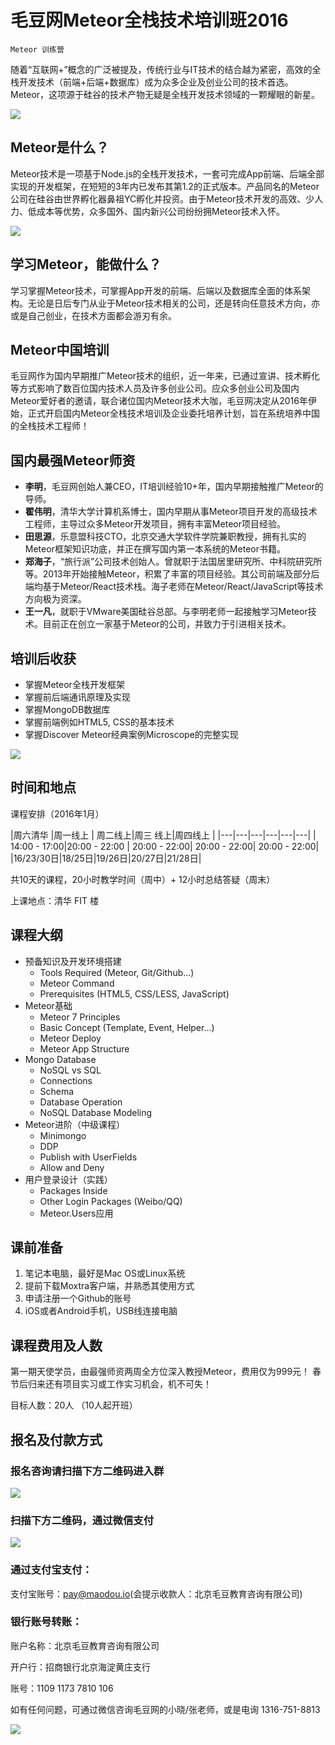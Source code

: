 # 毛豆网Meteor全栈技术培训班2016

	Meteor 训练营

随着“互联网+”概念的广泛被提及，传统行业与IT技术的结合越为紧密，高效的全栈开发技术（前端+后端+数据库）成为众多企业及创业公司的技术首选。Meteor，这项源于硅谷的技术产物无疑是全栈开发技术领域的一颗耀眼的新星。

![](pics/meteor-logo.png)

## Meteor是什么？

Meteor技术是一项基于Node.js的全栈开发技术，一套可完成App前端、后端全部实现的开发框架，在短短的3年内已发布其第1.2的正式版本。产品同名的Meteor公司在硅谷由世界孵化器鼻祖YC孵化并投资。由于Meteor技术开发的高效、少人力、低成本等优势，众多国外、国内新兴公司纷纷拥Meteor技术入怀。

![](pics/meteor-structure.png)

## 学习Meteor，能做什么？

学习掌握Meteor技术，可掌握App开发的前端、后端以及数据库全面的体系架构。无论是日后专门从业于Meteor技术相关的公司，还是转向任意技术方向，亦或是自己创业，在技术方面都会游刃有余。


## Meteor中国培训

毛豆网作为国内早期推广Meteor技术的组织，近一年来，已通过宣讲、技术孵化等方式影响了数百位国内技术人员及许多创业公司。应众多创业公司及国内Meteor爱好者的邀请，联合诸位国内Meteor技术大咖，毛豆网决定从2016年伊始，正式开启国内Meteor全栈技术培训及企业委托培养计划，旨在系统培养中国的全栈技术工程师！


## 国内最强Meteor师资

- **李明**，毛豆网创始人兼CEO，IT培训经验10+年，国内早期接触推广Meteor的导师。
- **翟伟明**，清华大学计算机系博士，国内早期从事Meteor项目开发的高级技术工程师，主导过众多Meteor开发项目，拥有丰富Meteor项目经验。
- **田思源**，乐意盟科技CTO，北京交通大学软件学院兼职教授，拥有扎实的Meteor框架知识功底，并正在撰写国内第一本系统的Meteor书籍。
- **郑海子**，“旅行派”公司技术创始人。曾就职于法国居里研究所、中科院研究所等。2013年开始接触Meteor，积累了丰富的项目经验。其公司前端及部分后端均基于Meteor/React技术栈。海子老师在Meteor/React/JavaScript等技术方向极为资深。
- **王一凡**，就职于VMware美国硅谷总部。与李明老师一起接触学习Meteor技术。目前正在创立一家基于Meteor的公司，并致力于引进相关技术。


## 培训后收获

- 掌握Meteor全栈开发框架
- 掌握前后端通讯原理及实现
- 掌握MongoDB数据库
- 掌握前端例如HTML5, CSS的基本技术
- 掌握Discover Meteor经典案例Microscope的完整实现

![](pics/meteor-mongodb.png)


## 时间和地点

课程安排（2016年1月）

|周六清华 |周一线上 | 周二线上|周三 线上|周四线上 |
|---|---|---|---|---|---|
| 14:00 - 17:00|20:00 - 22:00 | 20:00 - 22:00| 20:00 - 22:00| 20:00 - 22:00| 
|16/23/30日|18/25日|19/26日|20/27日|21/28日| 

共10天的课程，20小时教学时间（周中）+ 12小时总结答疑（周末）

上课地点：清华 FIT 楼


## 课程大纲

- 预备知识及开发环境搭建
  - Tools Required (Meteor, Git/Github...)
  - Meteor Command
  - Prerequisites (HTML5, CSS/LESS, JavaScript)
- Meteor基础
  - Meteor 7 Principles
  - Basic Concept (Template, Event, Helper...)
  - Meteor Deploy
  - Meteor App Structure
- Mongo Database
  - NoSQL vs SQL
  - Connections
  - Schema
  - Database Operation
  - NoSQL Database Modeling
- Meteor进阶（中级课程）
  - Minimongo
  - DDP
  - Publish with UserFields
  - Allow and Deny
- 用户登录设计（实践）
  - Packages Inside
  - Other Login Packages (Weibo/QQ)
  - Meteor.Users应用


## 课前准备

1. 笔记本电脑，最好是Mac OS或Linux系统
2. 提前下载Moxtra客户端，并熟悉其使用方式
3. 申请注册一个Github的账号
4. iOS或者Android手机，USB线连接电脑


## 课程费用及人数

第一期天使学员，由最强师资两周全方位深入教授Meteor，费用仅为999元！
春节后归来还有项目实习或工作实习机会，机不可失！

目标人数：20人 （10人起开班）


## 报名及付款方式

### 报名咨询请扫描下方二维码进入群

![](pics/inquery-wechat-group.jpg)

### 扫描下方二维码，通过微信支付

![](pics/pay-maodou-999.png)

### 通过支付宝支付：

支付宝账号：pay@maodou.io(会提示收款人：北京毛豆教育咨询有限公司)

### 银行账号转账：

账户名称：北京毛豆教育咨询有限公司

开户行：招商银行北京海淀黄庄支行

账号：1109 1173 7810 106

如有任何问题，可通过微信咨询毛豆网的小晓/张老师，或是电询 1316-751-8813


![](pics/maodounet.png)
